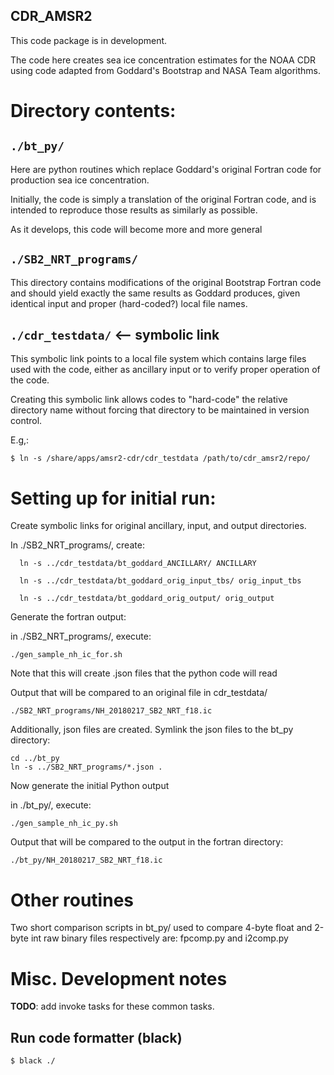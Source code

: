 CDR_AMSR2
---

This code package is in development.

The code here creates sea ice concentration estimates for the NOAA CDR using
code adapted from Goddard's Bootstrap and NASA Team algorithms.


# Directory contents:

## `./bt_py/`

Here are python routines which replace Goddard's original Fortran code
for production sea ice concentration.

Initially, the code is simply a translation of the original Fortran code,
and is intended to reproduce those results as similarly as possible.

As it develops, this code will become more and more general

## `./SB2_NRT_programs/`

  This directory contains modifications of the original Bootstrap Fortran code
  and should yield exactly the same results as Goddard produces, given identical
  input and proper (hard-coded?) local file names.

## `./cdr_testdata/`  <-- symbolic link

This symbolic link points to a local file system which contains large files
used with the code, either as ancillary input or to verify proper operation
of the code.

Creating this symbolic link allows codes to "hard-code" the relative directory
name without forcing that directory to be maintained in version control.

E.g,:

```
$ ln -s /share/apps/amsr2-cdr/cdr_testdata /path/to/cdr_amsr2/repo/
```


# Setting up for initial run:

Create symbolic links for original ancillary, input, and output directories.

In ./SB2_NRT_programs/, create:

      ln -s ../cdr_testdata/bt_goddard_ANCILLARY/ ANCILLARY

      ln -s ../cdr_testdata/bt_goddard_orig_input_tbs/ orig_input_tbs

      ln -s ../cdr_testdata/bt_goddard_orig_output/ orig_output

Generate the fortran output:

in ./SB2_NRT_programs/, execute:

    ./gen_sample_nh_ic_for.sh

Note that this will create .json files that the python code will read

Output that will be compared to an original file in cdr_testdata/

    ./SB2_NRT_programs/NH_20180217_SB2_NRT_f18.ic


Additionally, json files are created. Symlink the json files to the bt_py
directory:

```
cd ../bt_py
ln -s ../SB2_NRT_programs/*.json .
```

Now generate the initial Python output

in ./bt_py/, execute:

    ./gen_sample_nh_ic_py.sh

Output that will be compared to the output in the fortran directory:

    ./bt_py/NH_20180217_SB2_NRT_f18.ic

# Other routines

Two short comparison scripts in bt_py/ used to compare 4-byte float and
2-byte int raw binary files respectively are:  fpcomp.py and i2comp.py


# Misc. Development notes

**TODO**: add invoke tasks for these common tasks.

## Run code formatter (black)

```
$ black ./
```
